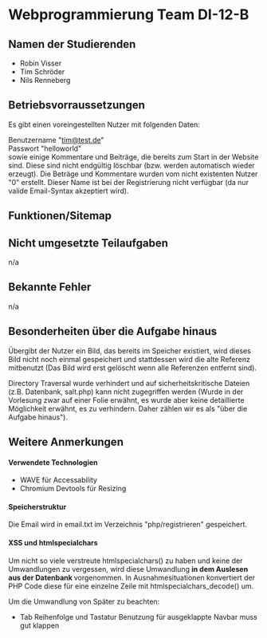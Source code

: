 
# Webprogrammierung Team DI-12-B

## Namen der Studierenden

- Robin Visser
- Tim Schröder
- Nils Renneberg<br>

## Betriebsvorraussetzungen
Es gibt einen voreingestellten Nutzer mit folgenden Daten:

Benutzername "tim@test.de"\
Passwort "helloworld"\
sowie einige Kommentare und Beiträge, die bereits zum Start in der Website sind. Diese sind nicht endgültig löschbar (bzw. werden automatisch wieder erzeugt). Die Beträge und Kommentare wurden vom nicht existenten Nutzer "0" erstellt. Dieser Name ist bei der Registrierung nicht verfügbar (da nur valide Email-Syntax akzeptiert wird).

## Funktionen/Sitemap

## Nicht umgesetzte Teilaufgaben

n/a

## Bekannte Fehler

n/a

## Besonderheiten über die Aufgabe hinaus

Übergibt der Nutzer ein Bild, das bereits im Speicher existiert, wird dieses Bild nicht noch einmal gespeichert und stattdessen wird die alte Referenz mitbenutzt (Das Bild wird erst gelöscht wenn alle Referenzen entfernt sind).

Directory Traversal wurde verhindert und auf sicherheitskritische Dateien (z.B. Datenbank, salt.php) kann nicht zugegriffen werden (Wurde in der Vorlesung zwar auf einer Folie erwähnt, es wurde aber keine detaillierte Möglichkeit erwähnt, es zu verhindern. Daher zählen wir es als "über die Aufgabe hinaus").

## Weitere Anmerkungen

#### Verwendete Technologien

- WAVE für Accessability
- Chromium Devtools für Resizing

#### Speicherstruktur

Die Email wird in email.txt im Verzeichnis "php/registrieren" gespeichert.

#### XSS und htmlspecialchars

Um nicht so viele verstreute htmlspecialchars() zu haben und keine der Umwandlungen zu vergessen, wird diese Umwandlung <strong> in dem Auslesen aus der Datenbank </strong> vorgenommen. In Ausnahmesituationen konvertiert der PHP Code diese für eine einzelne Zeile mit htmlspecialchars_decode() um.


Um die Umwandlung von 
Später zu beachten:

- Tab Reihenfolge und Tastatur Benutzung für ausgeklappte Navbar muss gut klappen

